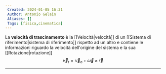 ```yaml
---
 Created: 2024-01-05 16:31
 Author: Antonio Gelain
 Aliases: []
 Tags: [fisica,cinematica]
---
```


La **velocità di trascinamento** è la [[Velocità|velocità]] di un [[Sistema di riferimento|sistema di riferimento]] rispetto ad un altro e contiene le informazioni riguardo la velocità dell'origine del sistema e la sua [[Rotazione|rotazione]]
$$\vec{v}_{t} = \vec{v}_{o} + \vec{\omega} \times \vec{r}$$

---

